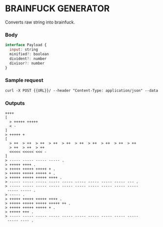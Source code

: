 # BRAINFUCK GENERATOR

Converts raw string into brainfuck.

### Body

```javascript
interface Payload {
  input: string
  minified?: boolean
  divident?: number
  divisor?: number
}
```

### Sample request

```rest
curl -X POST {{URL}}/ --header "Content-Type: application/json" --data "{ \"input\": \"Hello, World!\" }"
```

### Outputs

```text
++++
[
  > +++++ +++++
  < -
]
> +++++ +
[
  > ++  > ++  > ++  > ++  > ++  > ++  > ++  > ++  > ++  > ++
  > ++  > ++  > ++
  <<<<< <<<<< <<< -
]
> ----- ----- ----- ----- .
> +++++ ++++ .
> +++++ +++++ +++++ + .
> +++++ +++++ +++++ + .
> +++++ +++++ +++++ ++++ .
> ----- ----- ----- ----- ----- ----- ----- ----- ----- --- .
> ----- ----- ----- ----- ----- ----- ----- ----- ----- -----
 ----- ----- .
> ----- .
> +++++ +++++ +++++ ++++ .
> +++++ +++++ +++++ +++++ ++ .
> +++++ +++++ +++++ + .
> +++++ +++ .
> ----- ----- ----- ----- ----- ----- ----- ----- ----- -----
 ----- ---- .
```
